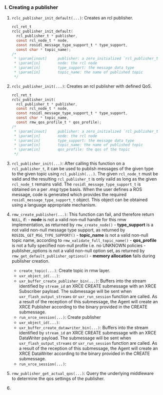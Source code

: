 ### I. Creating a publisher

1. `rclc_publisher_init_default(...)`: Creates an rcl publisher.

   ```c
   rcl_ret_t
   rclc_publisher_init_default(
     rcl_publisher_t * publisher,
     const rcl_node_t * node,
     const rosidl_message_type_support_t * type_support,
     const char * topic_name);
   /*
    * \param[inout] 	publisher: a zero_initialized `rcl_publisher_t`
    * \param[in] 		node: the rcl node
    * \param[in] 		type_support: the message data type
    * \param[in] 		topic_name: the name of published topic
    */
   ```

2. `rclc_publisher_init(...)`: Creates an rcl publisher with defined QoS.

   ```c
   rcl_ret_t
   rclc_publisher_init(
     rcl_publisher_t * publisher,
     const rcl_node_t * node,
     const rosidl_message_type_support_t * type_support,
     const char * topic_name,
     const rmw_qos_profile_t * qos_profile);
   /* 
    * \param[inout] 	publisher: a zero_initialized `rcl_publisher_t`
    * \param[in] 		node: the rcl node
    * \param[in] 		type_support: the message data type
    * \param[in] 		topic_name: the name of published topic
    * \param[in] 		qos_profile: the qos of the topic
    */
   ```

3. `rcl_publisher_init(...)`: After calling this function on a `rcl_publisher_t`, it can be used to publish messages of the given type to the given topic using `rcl_publish(...)`. The given `rcl_node_t` must be valid and the resulting `rcl_publisher_t` is only valid as long as the given `rcl_node_t` remains valid. The `rosidl_message_type_support_t` is obtained on a per *.msg* type basis. When the user defines a ROS message, code is generated which provides the required `rosidl_message_type_support_t` object. This object can be obtained using a language appropriate mechanism.

4. `rmw_create_publisher(...)`: This function can fail, and therefore return `NULL`, if: - **node** is not a valid non-null handle for this rmw implementation, as returned by `rmw_create_node()` - **type_support** is a not valid non-null message type support, as returned by `ROSIDL_GET_MSG_TYPE_SUPPORT()` - **topic_name** is not a valid non-null topic name, according to `rmw_validate_full_topic_name()` - **qos_profile** is not a fully specified non-null profile i.e. no UNKNOWN policies - publisher_options is not a valid non-null option set, as returned by `rmw_get_default_publisher_options()` - **memory allocation** fails during publisher creation.
   - `create_topic(...)`: Create topic in rmw layer.
   - `uxr_object_id(...)`: 
   - `uxr_buffer_create_publisher_bin(...)`: Buffers into the stream identified by `stream_id` an XRCE CREATE submessage with an XRCE Subscriber payload. The submessage will be sent when `uxr_flash_output_streams` or `uxr_run_session` function are called. As a result of the reception of this submessage, the Agent will create an XRCE Publisher according to the binary provided in the CREATE submessage.
   - `run_xrce_session(...)`: Create publisher
   - `uxr_object_id(...)`: 
   - `uxr_buffer_create_datawriter_bin(...)`: Buffers into the stream identified by `stream_id` an XRCE CREATE submessage with an XRCE DataWriter payload. The submessage will be sent when `uxr_flash_output_streams` or `uxr_run_session` function are called. As a result of the reception of this submessage, the Agent will create an XRCE DataWriter according to the binary provided in the CREATE submessage.
   - `run_xrce_session(...)`: 

5. `rmw_publisher_get_actual_qos(...)`: Query the underlying middleware to determine the qos settings of the publisher.

6. 

